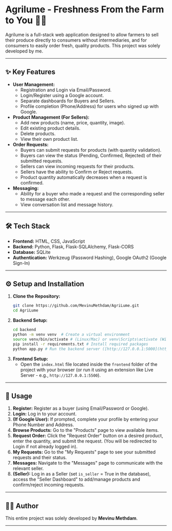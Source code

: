 # Agrilume - Freshness From the Farm to You 🍓🥕



Agrilume is a full-stack web application designed to allow farmers to sell their produce directly to consumers without intermediaries, and for consumers to easily order fresh, quality products. This project was solely developed by me.

---

## ✨ Key Features

* **User Management:**
    * Registration and Login via Email/Password.
    * Login/Register using a Google account.
    * Separate dashboards for Buyers and Sellers.
    * Profile completion (Phone/Address) for users who signed up with Google.
* **Product Management (For Sellers):**
    * Add new products (name, price, quantity, image).
    * Edit existing product details.
    * Delete products.
    * View their own product list.
* **Order Requests:**
    * Buyers can submit requests for products (with quantity validation).
    * Buyers can view the status (Pending, Confirmed, Rejected) of their submitted requests.
    * Sellers can view incoming requests for their products.
    * Sellers have the ability to Confirm or Reject requests.
    * Product quantity automatically decreases when a request is confirmed.
* **Messaging:**
    * Ability for a buyer who made a request and the corresponding seller to message each other.
    * View conversation list and message history.

---

## 🛠️ Tech Stack

* **Frontend:** HTML, CSS, JavaScript
* **Backend:** Python, Flask, Flask-SQLAlchemy, Flask-CORS
* **Database:** SQLite
* **Authentication:** Werkzeug (Password Hashing), Google OAuth2 (Google Sign-In)

---

## ⚙️ Setup and Installation

1.  **Clone the Repository:**
    ```bash
    git clone https://github.com/MevinuMethdam/AgriLume.git
    cd AgriLume
    ```
2.  **Backend Setup:**
    ```bash
    cd backend
    python -m venv venv  # Create a virtual environment
    source venv/bin/activate # (Linux/Mac) or venv\Scripts\activate (Windows)
    pip install -r requirements.txt # Install required packages
    python app.py # Run the backend server ([http://127.0.0.1:5000](http://127.0.0.1:5000))
    ```
3.  **Frontend Setup:**
    * Open the `index.html` file located inside the `frontend` folder of the project with your browser (or run it using an extension like Live Server - e.g., `http://127.0.0.1:5500`).

---

## 🚀 Usage

1.  **Register:** Register as a buyer (using Email/Password or Google).
2.  **Login:** Log in to your account.
3.  **(If Google User):** If prompted, complete your profile by entering your Phone Number and Address.
4.  **Browse Products:** Go to the "Products" page to view available items.
5.  **Request Order:** Click the "Request Order" button on a desired product, enter the quantity, and submit the request. (You will be redirected to Login if not already logged in).
6.  **My Requests:** Go to the "My Requests" page to see your submitted requests and their status.
7.  **Messages:** Navigate to the "Messages" page to communicate with the relevant seller.
8.  **(Seller):** Log in as a Seller (set `is_seller` = True in the database), access the "Seller Dashboard" to add/manage products and confirm/reject incoming requests.

---

## 🧑‍💻 Author

This entire project was solely developed by **Mevinu Methdam**.

---
